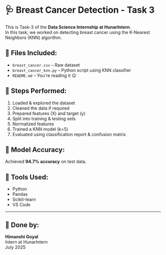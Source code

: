 # 🩺 Breast Cancer Detection - Task 3

This is Task-3 of the **Data Science Internship at HunarIntern**.  
In this task, we worked on detecting breast cancer using the K-Nearest Neighbors (KNN) algorithm.

## 📁 Files Included:
- `breast_cancer.csv` – Raw dataset
- `breast_cancer_knn.py` – Python script using KNN classifier
- `README.md` – You're reading it 😉

## 🔧 Steps Performed:
1. Loaded & explored the dataset
2. Cleaned the data if required
3. Prepared features (X) and target (y)
4. Split into training & testing sets
5. Normalized features
6. Trained a KNN model (k=5)
7. Evaluated using classification report & confusion matrix

## 🎯 Model Accuracy:
Achieved **94.7% accuracy** on test data.

## 🧠 Tools Used:
- Python
- Pandas
- Scikit-learn
- VS Code

---

## 🌸 Done by:
**Himanshi Goyal**  
Intern at HunarIntern  
July 2025
